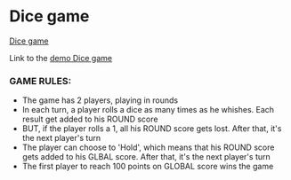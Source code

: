 # Dice game

[Dice game](https://github.com/Parfum505/javascriptProjects/blob/gh-pages/diceGame/img/dice_game.jpg "Dice game")

Link to the [demo Dice game](https://parfum505.github.io/javascriptProjects/diceGame/ "Dice game")
### GAME RULES:
- The game has 2 players, playing in rounds
- In each turn, a player rolls a dice as many times as he whishes. Each result get added to his ROUND score
- BUT, if the player rolls a 1, all his ROUND score gets lost. After that, it's the next player's turn
- The player can choose to 'Hold', which means that his ROUND score gets added to his GLBAL score. After that, it's the next player's turn
- The first player to reach 100 points on GLOBAL score wins the game

